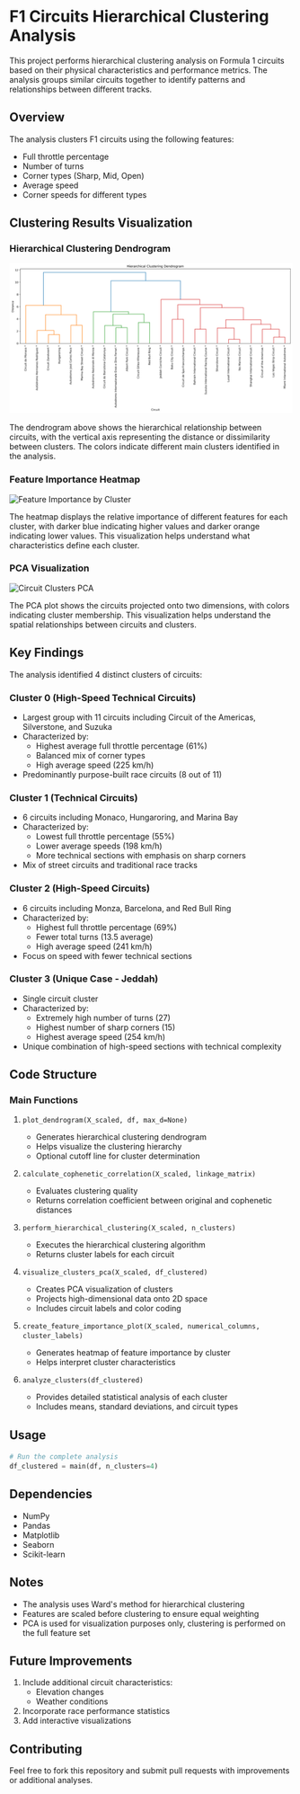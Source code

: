 # F1 Circuits Hierarchical Clustering Analysis

This project performs hierarchical clustering analysis on Formula 1 circuits based on their physical characteristics and performance metrics. The analysis groups similar circuits together to identify patterns and relationships between different tracks.

## Overview

The analysis clusters F1 circuits using the following features:
- Full throttle percentage
- Number of turns
- Corner types (Sharp, Mid, Open)
- Average speed
- Corner speeds for different types

## Clustering Results Visualization

### Hierarchical Clustering Dendrogram
![Hierarchical Clustering Dendrogram](./dendrogram.png)

The dendrogram above shows the hierarchical relationship between circuits, with the vertical axis representing the distance or dissimilarity between clusters. The colors indicate different main clusters identified in the analysis.

### Feature Importance Heatmap
![Feature Importance by Cluster](./figures/feature_importance.png)

The heatmap displays the relative importance of different features for each cluster, with darker blue indicating higher values and darker orange indicating lower values. This visualization helps understand what characteristics define each cluster.

### PCA Visualization
![Circuit Clusters PCA](./figures/pca_visualization.png)

The PCA plot shows the circuits projected onto two dimensions, with colors indicating cluster membership. This visualization helps understand the spatial relationships between circuits and clusters.

## Key Findings

The analysis identified 4 distinct clusters of circuits:

### Cluster 0 (High-Speed Technical Circuits)
- Largest group with 11 circuits including Circuit of the Americas, Silverstone, and Suzuka
- Characterized by:
  - Highest average full throttle percentage (61%)
  - Balanced mix of corner types
  - High average speed (225 km/h)
- Predominantly purpose-built race circuits (8 out of 11)

### Cluster 1 (Technical Circuits)
- 6 circuits including Monaco, Hungaroring, and Marina Bay
- Characterized by:
  - Lowest full throttle percentage (55%)
  - Lower average speeds (198 km/h)
  - More technical sections with emphasis on sharp corners
- Mix of street circuits and traditional race tracks

### Cluster 2 (High-Speed Circuits)
- 6 circuits including Monza, Barcelona, and Red Bull Ring
- Characterized by:
  - Highest full throttle percentage (69%)
  - Fewer total turns (13.5 average)
  - High average speed (241 km/h)
- Focus on speed with fewer technical sections

### Cluster 3 (Unique Case - Jeddah)
- Single circuit cluster
- Characterized by:
  - Extremely high number of turns (27)
  - Highest number of sharp corners (15)
  - Highest average speed (254 km/h)
- Unique combination of high-speed sections with technical complexity

## Code Structure

### Main Functions

1. `plot_dendrogram(X_scaled, df, max_d=None)`
   - Generates hierarchical clustering dendrogram
   - Helps visualize the clustering hierarchy
   - Optional cutoff line for cluster determination

2. `calculate_cophenetic_correlation(X_scaled, linkage_matrix)`
   - Evaluates clustering quality
   - Returns correlation coefficient between original and cophenetic distances

3. `perform_hierarchical_clustering(X_scaled, n_clusters)`
   - Executes the hierarchical clustering algorithm
   - Returns cluster labels for each circuit

4. `visualize_clusters_pca(X_scaled, df_clustered)`
   - Creates PCA visualization of clusters
   - Projects high-dimensional data onto 2D space
   - Includes circuit labels and color coding

5. `create_feature_importance_plot(X_scaled, numerical_columns, cluster_labels)`
   - Generates heatmap of feature importance by cluster
   - Helps interpret cluster characteristics

6. `analyze_clusters(df_clustered)`
   - Provides detailed statistical analysis of each cluster
   - Includes means, standard deviations, and circuit types

## Usage

```python
# Run the complete analysis
df_clustered = main(df, n_clusters=4)
```

## Dependencies

- NumPy
- Pandas
- Matplotlib
- Seaborn
- Scikit-learn

## Notes

- The analysis uses Ward's method for hierarchical clustering
- Features are scaled before clustering to ensure equal weighting
- PCA is used for visualization purposes only, clustering is performed on the full feature set

## Future Improvements

1. Include additional circuit characteristics:
   - Elevation changes
   - Weather conditions
3. Incorporate race performance statistics
4. Add interactive visualizations

## Contributing

Feel free to fork this repository and submit pull requests with improvements or additional analyses.
